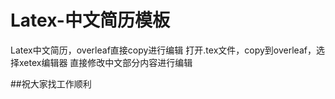 # Latex-中文简历模板
Latex中文简历，overleaf直接copy进行编辑
打开.tex文件，copy到overleaf，选择xetex编辑器
直接修改中文部分内容进行编辑

##祝大家找工作顺利
